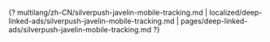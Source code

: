 {? multilang/zh-CN/silverpush-javelin-mobile-tracking.md | localized/deep-linked-ads/silverpush-javelin-mobile-tracking.md | pages/deep-linked-ads/silverpush-javelin-mobile-tracking.md ?}
